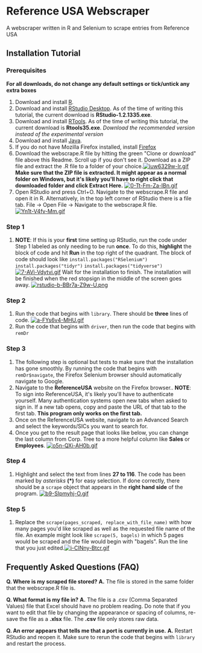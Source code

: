
# Reference USA Webscraper
A webscraper written in R and Selenium to scrape entries from Reference USA

## Installation Tutorial
### Prerequisites
**For all downloads, do not change any default settings or tick/untick any extra boxes**
1.	Download and install [R](https://cran.cnr.berkeley.edu/bin/windows/base/R-3.6.1-win.exe). 
2.  Download and install [RStudio Desktop](https://www.rstudio.com/products/rstudio/download/). As of the time of writing this tutorial, the current download is **RStudio-1.2.1335.exe**.
3.	Download and install [RTools](https://cran.r-project.org/bin/windows/Rtools/). As of the time of writing this tutorial, the current download is **Rtools35.exe**. *Download the recommended version instead of the experimental version*
4.  Download and install [Java](https://www.java.com/en/download/win10.jsp). 
5.	If you do not have Mozilla Firefox installed, install [Firefox](https://www.mozilla.org/en-US/firefox/)
6.	Download the webscrape.R file by hitting the green "Clone or download" file above this Readme. Scroll up if you don't see it. Download as a ZIP file and extract the .R file to a folder of your choice.[![iuw6329w-Ir.gif](https://i.postimg.cc/d1rpqkFb/iuw6329w-Ir.gif)](https://postimg.cc/TL2C0Pp0)
**Make sure that the ZIP file is extracted. It might appear as a normal folder on Windows, but it's likely you'll have to right click that downloaded folder and click Extract Here.**
[![0-Tt-Fm-Za-IBn.gif](https://i.postimg.cc/mkQSzC6s/0-Tt-Fm-Za-IBn.gif)](https://postimg.cc/fSRd1tN2)
7. Open RStudio and press Ctrl+O. Navigate to the webscrape.R file and open it in R. Alternatively, in the top left corner of RStudio there is a file tab. File -> Open File -> Navigate to the webscrape.R file.[![Yn1t-V4fv-Mm.gif](https://i.postimg.cc/LsDKfgwj/Yn1t-V4fv-Mm.gif)](https://postimg.cc/PLCRnJtq)

### Step 1
1. **NOTE**: If this is your **first** time setting up RStudio, run the code under Step 1 labeled as only needing to be run **once**. To do this, **highlight** the block of code and hit **Run** in the top right of the quadrant.
The block of code should look like 
`install.packages("RSelenium")`
`install.packages("tidyr")`
`install.packages("tidyverse")`
[![7-AVi-Vdytvi.gif](https://i.postimg.cc/VLdQ3NTF/7-AVi-Vdytvi.gif)](https://postimg.cc/bscBnqqG)
Wait for the installation to finish. The installation will be finished when the red stopsign in the middle of the screen goes away.
[![rstudio-b-BBr7a-Z9w-U.png](https://i.postimg.cc/RZ6kKG2w/rstudio-b-BBr7a-Z9w-U.png)](https://postimg.cc/cvWkN7xJ)
### Step 2
1. Run the code that begins with `library`. There should be **three** lines of code.
[![a-FYs6v4-MHU.gif](https://i.postimg.cc/LXHGv4LL/a-FYs6v4-MHU.gif)](https://postimg.cc/B8Vhn0hn)
3. Run the code that begins with `driver`, then run the code that begins with `remDr`
### Step 3
1. The following step is optional but tests to make sure that the installation has gone smoothly. By running the code that begins with `remDr$navigate`, the Firefox Selenium browser should automatically navigate to Google.
2. Navigate to the **ReferenceUSA** website on the Firefox browser.. **NOTE**: To sign into ReferenceUSA, it's likely you'll have to authenticate yourself. Many authentication systems open new tabs when asked to sign in. If a new tab opens, copy and paste the URL of that tab to the first tab. **This program only works on the first tab.**
3. Once on the ReferenceUSA website, navigate to an Advanced Search and select the keywords/SICs you want to search for.
4. Once you get to the result page that looks like below, you can change the last column from Corp. Tree to a more helpful column like **Sales** or __Employees__.
[![o5n-QXi-AH0b.gif](https://i.postimg.cc/T1cwF34x/o5n-QXi-AH0b.gif)](https://postimg.cc/vxcb6by2)
### Step 4
1. Highlight and select the text from lines **27 to 116**. The code has been marked by *asterisks* **(*)** for easy selection. If done correctly, there should be a `scrape` object that appears in the **right hand side** of the program.
[![b9-SIpmyhj-O.gif](https://i.postimg.cc/3wQybVL3/b9-SIpmyhj-O.gif)](https://postimg.cc/zypXytZQ)
### Step 5
1. Replace the `scrape(pages_scraped, replace_with_file_name)` with how many pages you'd like scraped as well as the requested file name of the file. An example might look like `scrape(5, bagels)` in which 5 pages would be scraped and the file would begin with "bagels". Run the line that you just edited.[![i-CINny-Btcr.gif](https://i.postimg.cc/501s1PtV/i-CINny-Btcr.gif)](https://postimg.cc/SXT6ff8T)

## Frequently Asked Questions (FAQ)
**Q. Where is my scraped file stored?**
**A.** The file is stored in the same folder that the webscrape.R file is.

**Q. What format is my file in?**
**A.** The file is a .csv (Comma Separated Values) file that Excel should have no problem reading. Do note that if you want to edit that file by changing the appearance or spacing of columns, re-save the file as a **.xlsx** file. The **.csv** file only stores raw data.

**Q. An error appears that tells me that a port is currently in use.**
**A.** Restart RStudio and reopen it. Make sure to rerun the code that begins with `library` and restart the process.
